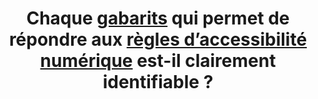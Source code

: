 ---
title: Chaque [gabarits](#gabarit) qui permet de répondre aux [règles d’accessibilité numérique](#regles-d-accessibilite-numerique) est-il clairement identifiable ?
---
